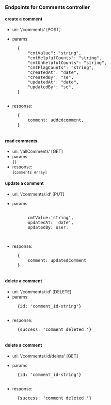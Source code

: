 ### Endpoints for Comments controller

#### create a comment
- uri: '/comments' [POST]
- params:  
    <pre>
    {
        "cmtValue": "string",
        "cmtHelpfulCounts": "string",
        "cmtUnhelpfulCounts": "string",
        "cmtFlagCounts": "string",
        "createdAt": "date",
        "createdBy": "se",
        "updatedAt": "date",
        "updatedBy": "se",
    } 
    </pre>
  
- response:  
    <pre>
    {
        comment: addedcomment,
    }
    </pre>

#### read comments
- uri: '/allComments' [GET]
- params:    
``
{} 
``  
- response:  
``
[Comments Array]
``

#### update a comment
- uri: '/comments/:id' [PUT]
- params:  
    <pre>
       
        cmtValue:'string',
        updatedAt: 'date',
        updatedBy: user,

    </pre>
  
- response:  
    <pre>
    {
        comment: updatedComment
    }
    </pre>


#### delete a comment
- uri: '/comments/:id' [DELETE]
- params:  
    <pre>
    {id: 'comment_id-string'}
    </pre>
- response:  
    <pre>
    {success: 'comment deleted.'}
    </pre>
  


#### delete a comment
- uri: '/comments/:id/delete' [GET]
- params:  
   <pre>
    {id: 'comment_id-string'}
    </pre>
  
- response:  
  <pre>
    {success: 'comment deleted.'}
    </pre>


